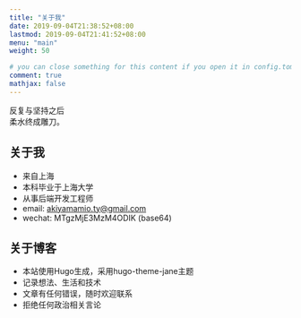 ```yaml
---
title: "关于我"
date: 2019-09-04T21:38:52+08:00
lastmod: 2019-09-04T21:41:52+08:00
menu: "main"
weight: 50

# you can close something for this content if you open it in config.toml.
comment: true
mathjax: false
---
```


反复与坚持之后<br>柔水终成雕刀。


## 关于我
 * 来自上海
 * 本科毕业于上海大学
 * 从事后端开发工程师
 * email: <akiyamamio.ty@gmail.com>
 * wechat: MTgzMjE3MzM4ODIK (base64)

## 关于博客
 * 本站使用Hugo生成，采用hugo-theme-jane主题
 * 记录想法、生活和技术
 * 文章有任何错误，随时欢迎联系
 * 拒绝任何政治相关言论
